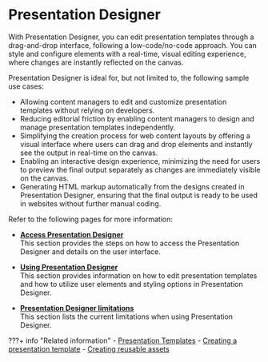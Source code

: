 # Presentation Designer

With Presentation Designer, you can edit presentation templates through a drag-and-drop interface, following a low-code/no-code approach. You can style and configure elements with a real-time, visual editing experience, where changes are instantly reflected on the canvas.

Presentation Designer is ideal for, but not limited to, the following sample use cases:

-  Allowing content managers to edit and customize presentation templates without relying on developers.
-  Reducing editorial friction by enabling content managers to design and manage presentation templates independently.
-  Simplifying the creation process for web content layouts by offering a visual interface where users can drag and drop elements and instantly see the output in real-time on the canvas.
-  Enabling an interactive design experience, minimizing the need for users to preview the final output separately as changes are immediately visible on the canvas.
-  Generating HTML markup automatically from the designs created in Presentation Designer, ensuring that the final output is ready to be used in websites without further manual coding.


Refer to the following pages for more information:

- **[Access Presentation Designer](../presentation_designer/access/index.md)**<br>
This section provides the steps on how to access the Presentation Designer and details on the user interface.

- **[Using Presentation Designer](../presentation_designer/usage/index.md)**<br>
This section provides information on how to edit presentation templates and how to utilize user elements and styling options in Presentation Designer.

- **[Presentation Designer limitations](../presentation_designer/limitations/index.md)**<br>
This section lists the current limitations when using Presentation Designer.

???+ info "Related information"
    - [Presentation Templates](../../../build_sites/create_sites/create_reusable_assets/presentation_template/index.md)
    - [Creating a presentation template](../../../manage_content/wcm_authoring/authoring_portlet/content_management_artifacts/wcm_dev_pres-temp.md)
    - [Creating reusable assets](../../../build_sites/create_sites/create_reusable_assets/index.md)
